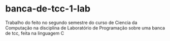# banca-de-tcc-1-lab
Trabalho do  feito no segundo semestre do curso de Ciencia da Computação na disciplina de Laboratório de Programação sobre uma banca de tcc, feita na linguagem C
